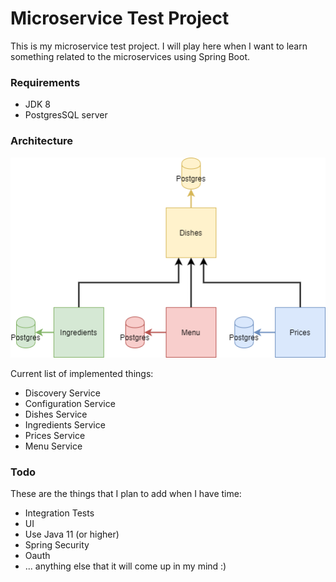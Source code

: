 # Microservice Test Project
This is my microservice test project. I will play here when I want to learn something related to the microservices using Spring Boot.

### Requirements
* JDK 8
* PostgresSQL server

### Architecture
![Architecture](./misc/images/Microservices_Exercise.png)

Current list of implemented things:

* Discovery Service
* Configuration Service
* Dishes Service
* Ingredients Service
* Prices Service
* Menu Service

### Todo
These are the things that I plan to add when I have time:

* Integration Tests
* UI
* Use Java 11 (or higher)
* Spring Security
* Oauth
* ... anything else that it will come up in my mind :)
